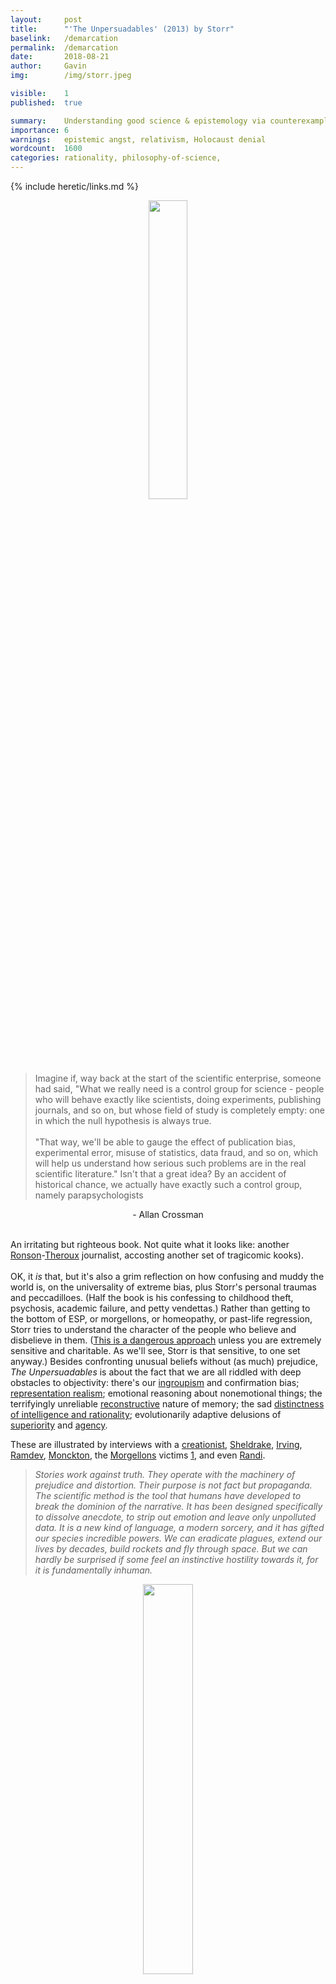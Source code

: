 ```yaml
---
layout:     post
title:      "'The Unpersuadables' (2013) by Storr"
baselink:   /demarcation
permalink:  /demarcation
date:       2018-08-21
author:     Gavin   
img:        /img/storr.jpeg

visible:    1
published:  true

summary:    Understanding good science & epistemology via counterexamples. 
importance: 6
warnings:	epistemic angst, relativism, Holocaust denial
wordcount:  1600
categories:	rationality, philosophy-of-science, 
---
```


{%  include heretic/links.md   %}

<center>
	<img src="/img/storr.jpeg" 	width="35%"	/>
</center><br>

> Imagine if, way back at the start of the scientific enterprise, someone had said, "What we really need is a control group for science - people who will behave exactly like scientists, doing experiments, publishing journals, and so on, but whose field of study is completely empty: one in which the null hypothesis is always true.<br><br>"That way, we'll be able to gauge the effect of publication bias, experimental error, misuse of statistics, data fraud, and so on, which will help us understand how serious such problems are in the real scientific literature." Isn't that a great idea? By an accident of historical chance, we actually have exactly such a control group, namely parapsychologists

<center>- Allan Crossman</center><br>


An irritating but righteous book. Not quite what it looks like: another <a href="{{ron}}">Ronson</a>-<a href="{{louis}}">Theroux</a> journalist, accosting another set of tragicomic kooks). <br/><br/>OK, it <i>is</i> that, but it's also a grim reflection on how confusing and muddy the world is, on the universality of extreme bias, plus Storr's personal traumas and peccadilloes. (Half the book is his confessing to childhood theft, psychosis, academic failure, and petty vendettas.) Rather than getting to the bottom of ESP, or morgellons, or homeopathy, or past-life regression, Storr tries to understand the character of the people who believe and disbelieve in them. (<a href="{{bul}}">This is a dangerous approach</a> unless you are extremely sensitive and charitable. As we'll see, Storr is that sensitive, to one set anyway.)
Besides confronting unusual beliefs without (as much) prejudice, <i>The Unpersuadables</i> is about the fact that we are all riddled with deep obstacles to objectivity: there's our <a href="{{in}}">ingroupism</a> and confirmation bias; <a href="{{rep}}">representation realism</a>; emotional reasoning about nonemotional things; the terrifyingly unreliable <a href="{{recon}}">reconstructive</a> nature of memory; the sad <a href="{{rat}}">distinctness of intelligence and rationality</a>; evolutionarily adaptive delusions of <a href="{{sup}}">superiority</a> and <a href="{{ag}}">agency</a>. 

These are illustrated by interviews with a <a href="{{mackay}}">creationist</a>, <a href="{{shel}}">Sheldrake</a>, <a href="{{irv}}">Irving</a>, <a href="{{ram}}">Ramdev</a>, <a href="{{monc}}">Monckton</a>, the <a href="{{morg}}">Morgellons</a> victims <a href="#fn:1" id="fnref:1">1</a>, and even <a href="{{randi}}">Randi</a>.


<blockquote><i>Stories work against truth. They operate with the machinery of prejudice and distortion. Their purpose is not fact but propaganda. The scientific method is the tool that humans have developed to break the dominion of the narrative. It has been designed specifically to dissolve anecdote, to strip out emotion and leave only unpolluted data. It is a new kind of language, a modern sorcery, and it has gifted our species incredible powers. We can eradicate plagues, extend our lives by decades, build rockets and fly through space. But we can hardly be surprised if some feel an instinctive hostility towards it, for it is fundamentally inhuman.<br/></i></blockquote>

<center>
	<img src="/img/wern.png" 	width="40%"	/>
</center><br>

Storr is seriously out of his depth on the science: he is always at least second-hand from the evidence (when interviewing researchers), and often third-hand (most of his citations are pop science books), and so several chapters suffer from journalism's classic problem, <a href="{{two}}">false balance</a>. The reason this isn't a call to shut the book is because he doesn't spare himself, states this repeatedly - and this is in fact <i>the theme</i> of his book: that almost all of us are unable to infer the truth about a shocking diversity of things. <a href="#fn:2" id="fnref:2">2</a> Without testimony, without Google, we are revealed as ignorant and helpless apes.<br/>

For instance, the Skeptics he encounters are also out of their depth, and deserve calling-out. No one is past the need for doubt.
<blockquote><i>I am surprised, for a start, that so few of these disciples of empirical evidence seem to be familiar with the scientific literature on the subject that impassions them so. I am suspicious, too, about the real source of their rage. If they are motivated, as they frequently insist, by altruistic concern over the dangers of supernatural belief, why don't they obsess over jihadist Muslims, homophobic Christians or racist Jewish settlers? Why this focus on stage psychics, ghosthunters and alt-med hippies?<br/></i></blockquote>

<blockquote><i>During our conversation, I asked Randi if he has ever, in his life, changed his position on anything due to an examination of the evidence. After a long silence, he said, 'That's a good question. I have had a few surprises along the way that got my attention rather sharply.' <br/>&nbsp; 'What were these?' I asked. <br/>He thought again, for some time. 'Oh, some magic trick that I decided on the modus operandi.'...<br/>'So you’ve never been wrong about anything significant?'<br/>'In regard to the Skeptical movement and my work...' There was another stretched and chewing pause. He conferred with his partner, to see if he had any ideas. 'No. Nothing occurs to me at the moment.'<br/></i></blockquote>

That's not how memory works though, is it? Storr is too literal-minded and prosecutorial ("<i>I have been looking for evidence that James Randi is a liar</i>"). When Randi corrects himself in the course of a sentence ("<i>I didn't go to grade school at all, I went to the first few grades of grade school</i>"), Storr leaps on this as a serious contradiction rather than just the patchy nature of speech. He talks about his emotional bias against scepticism - but he still leaves in this idiot journo behaviour, the uncharitable coaxing out of flaws.<br/><br/>

These chapters were a good ethnography of 'traditional' (nontechnical) rationality. But Storr doesn't know about the other kind (which foregrounds all the cognitive biases he is so struck and scarred by), so his conclusion about rationalism is completely awry.<a href="#fn:3" id="fnref:3">3</a> Disillusioned with particular Skeptics, he reacts by throwing away scepticism:

<blockquote><i> For many Skeptics, evidence-based truth has been sacralised. It has caused them to become irrational in their judgements of the motives of those with whom they do not agree...<br/><br>
	This monoculture we would have, if the hard rationalists had their way, would be a deathly thing. So bring on the psychics, bring on the alien abductees, bring on the two John Lennons – bring on a hundred of them. Christians or no, there will be tribalism. Televangelists or no, there will be scoundrels. It is not religion or fake mystics that create these problems, it is being human. Where there is illegality or racial hatred, call the police. Where there is psychosis, call Professor Richard Bentall. Where there is misinformation, bring learning. But where there is just ordinary madness, we should celebrate. Eccentricity is our gift to one another. It is the riches of our species. To be mistaken is not a sin. Wrongness is a human right.<br/></i></blockquote>
<br/>

The American title, "Heretics", is fitting in a few ways: Storr sees these people as persecuted underdogs, he likes many of them, and so he focusses on the arrogance and bias of the - however correct - mainstream figures dealing with them. They certainly have a holy madness, of crying out despite knowing they will be ostracised.
<blockquote><i>Over the last few months, John E Mack has become a kind of hero to me. Despite his earlier caution, he ended up believing in amazing things: intergalactic space travel and terrifying encounters in alien craft that travelled seamlessly through nonphysical dimensions. And when his bosses tried to silence him, he hired a lawyer. He fought back against the dean and his dreary minions. He battled hard in the name of craziness...<br/></i></blockquote>

David Irving is interesting in this regard: he does not act like a fraud (e.g. he sues people for libel, even though this brings intensive scrutiny of his research), but rather a sort of compulsive, masochist contrarian. Stranger still, his (beloved) family were all solid anti-Nazi soldiers in WWII. (Storr contorts himself to explain Irving's identification with Hitler as due to their sharing an admiration of the British forces (...)) <br/><br/>Storr's awful experience on a Vipassana retreat is a vivid example of the Buddhist <a href="{{dark}}">dark night of the soul</a>. We don't know what fraction of people suffer terribly from meditation, but despite its <a href="{{cudd}}">cuddly image</a>, there's surely large overlap with the <a href="{{dep}}">8% of people</a> who are clinically depressive and/or anxious.<br/><br/>The chapter on psi does not represent <a href="{{wag}}">the state</a> <a href="{{plos}}">of evidence</a> <a href="{{gel}}">properly</a> - perhaps because one of his proof-readers was <a href="{{bem}}">Professor Daryl Bloody Bem</a>.<a href="#fn:4" id="fnref:4">4</a>

<br>

---

<br>

The ending is stirring but tilts over into foolish relativism:<br/>
<blockquote>The Skeptic tells the story of Randi the hero; the psychic of Randi the devil. We all make these unconscious plot decisions...<br/><br/>We are all creatures of illusion. We are made out of stories. From the heretics to the Skeptics, we are all lost in our own secret worlds. <br/></blockquote>

But the question is to what <i>degree</i>! And the degree of lostness, of inverse rationality, varies by many orders of whatever magnitude you wish to pick.<br/><br/>Storr's disquiet at the sheer power of cognitive bias, and the systematic failures of yes/no science (that is: statistical significance rather than effect size estimation) is well and good. <a href="{{gel2}}">Gelman</a>: 
<blockquote><i>I think ‘the probability that a model or a hypothesis is true’ is generally a meaningless statement except as noted in certain narrow albeit important examples.</i></blockquote>

Storr's humane approach is certainly bound to be more compelling to mystics and flakes than e.g. deGrasse Tyson's smug dismissals. But Storr is scared of grey, of the fact that doubt is only reducible and not eliminable. This is because he doesn't know our beautiful, fallible weapons: probabilism, inference, optimisation, Analysis, computability. 

I recommend <i><a href="{{han}}">Elephant in the Brain</a></i> or <i><a href="{{yud}}">Rationality from A to Z</a></i> instead as an approach to the vital, dreadful side of cognition (including advice on how to avoid being a fake, partial, traditional sceptic); they have less angst and false equivalences, and were written by people who understand the balance of evidence. 

Actually that's too strong; I am frustrated with Storr because he is so similar to me, except he doesn't grasp that the technical is the path out of (many) biases. There's a lot wrong with it and you should probably read it, and how often can one say that? <br><br/>



<!-- There is generally no need to punish cranks, though things like Holocaust denial can go beyond crankery and into dangerous propaganda.

### Good reasons not to pay attention to these people, even granting the nonzero probability?

If they fail to update, then there's no point in continuing to discuss, except to warn others.

Life is short and verification is slow.
https://statmodeling.stat.columbia.edu/2019/01/28/bullshit-asymmetry-principle/

Maybe some kind of backfire, amplification leads to normalisation thing
 -->

_<a href="https://www.goodreads.com/user/show/68316850-gavin">Cross-posted from Goodreads.</a>_ <br><br>


<div class="footnotes">
<ol>
     <li class="footnote" id="fn:1">
     	Storr is right that skeptics can lack compassion. The "Morgellons" people <i>are</i> victims regardless of what their aetiology turns out to be (<a href="{{men}}">mental illness</a>, <a href="{{form}}">nerve disorders</a>, <a href="{{mite}}">tropical rat mites</a>, or yes malicious sentient fibres). At minimum, they are victims of bad fortune and rigid, actually unscientific medical practices. <br><br>
     	The Lesswrong style of rationalist has less of this problem IMO (more emotional literacy; more Californian).<br><br>
     </li>
     <!--  -->
     <li class="footnote" id="fn:2">
		<blockquote>This is an imperfect system, as it relies on many secondary sources. Moreover, I do not declare myself to be free of the biases that afflict any writer, and I'm certainly not immune to making mistakes. If any errors are noted, or if new findings supersede claims made in the text, I would be very grateful to receive notification via willstorr.com, so future editions can be corrected.        </blockquote><br><br>
     </li>
<!--  -->
	<li class="footnote" id="fn:3">
		 Storr:
		 <blockquote><i>    I am concerned that I have overstated my argument. In my haste to write my own coherent story, I have barely acknowledged the obvious truth that minds do sometimes change. People find faith and they lose it. Mystics become Skeptics. Politicians cross the floor. I wonder why this happens. Is it when the reality of what is actually happening in our lives overpowers the myth that we make of themselves? Are we simply pursuing ever more glorious hero missions?...</i></blockquote>
	</li>
<!--  -->
	<li class="footnote" id="fn:4">
	Important caveat to the headline of that linked article, from Gelman:
		<blockquote><i>The only thing I don’t like about Engber’s article is its title, “Daryl Bem Proved ESP Is Real. Which means science is broken.” I understand that “Daryl Bem Proved ESP Is Real” is kind of a joke, but to me this is a bit too close to the original reporting on Bem, back in 2011, where people kept saying that Bem’s study was high quality, state-of-the-art psychology, etc. Actually, Bem’s study was crap. It’s every much as bad as the famously bad papers on beauty and sex ratio, ovulation on voting, elderly-related words and slow walking, etc.
		<br/><br/>And “science” is not broken. Crappy science is broken. Good science is fine. If “science” is defined as bad articles published in PPNAS—himmicanes, air rage, ages ending in 9, etc.—then, sure, science is broken. But if science is defined as the real stuff, then, no, it’s not broken at all.</i></blockquote>
	</li>
</ol>
</div>

<div class="accordion">
	<h3>Why listen to me on this topic?</h3>
	<div>
		<i>Nonfiction book reviews by nonspecialists are hazardous. It is just not easy to detect pseudo-empirical bullshit without<br><br>
			<ol>
				<li>immersion in the field and/or good priors for what makes for an extraordinary claim in it; </li><br>
				<li>incredible amounts of fact-checking gruntwork, at least 5x the time it takes to just read something; or</li><br>
				<li>incredible amounts of argument-checking, which doesn't need domain knowledge.</li><br> 
			</ol>
			I always try to do (3) but surely often fail.</i> <br><br><br>
<!--  -->
		In this case: I know a bit about psychology and cognitive science, certainly more than Storr. I devote quite a lot of time to spotting my own biases and bad thinking, with arguable success.<br><br>
	</div>
</div>
{%  include comments.html %}